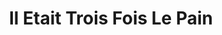 ---
title: "Il Etait Trois Fois Le Pain"
url: /martillac/il-etait-trois-fois-le-pain/
shop: boulangerie
---
